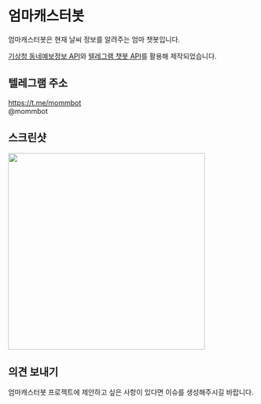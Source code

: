 # 엄마캐스터봇
엄마캐스터봇은 현재 날씨 정보를 알려주는 엄마 챗봇입니다.

<a href="https://www.data.go.kr/dataset/15000099/openapi.do">기상청 동네예보정보 API</a>와 <a href="https://core.telegram.org/bots/api">텔레그램 챗봇 API</a>를 활용해 제작되었습니다.


## 텔레그램 주소
https://t.me/mommbot<br>
@mommbot


## 스크린샷
<img src="https://github.com/dudusae/mom_caster_bot/blob/master/screenshot.jpeg" height="400px">


## 의견 보내기

엄마캐스터봇 프로젝트에 제안하고 싶은 사항이 있다면 이슈를 생성해주시길 바랍니다.
